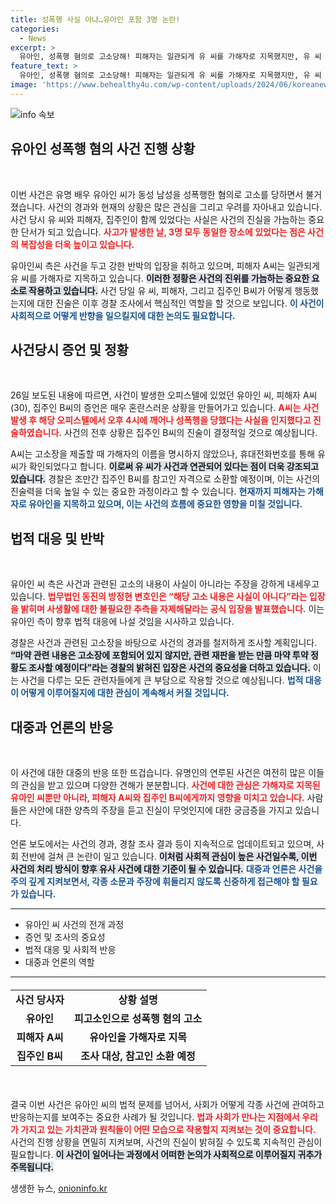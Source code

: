 ```yaml
---
title: 성폭행 사실 아냐…유아인 포함 3명 논란!
categories:
  - News
excerpt: >
  유아인, 성폭행 혐의로 고소당해! 피해자는 일관되게 유 씨를 가해자로 지목했지만, 유 씨 측은 사실이 아니라고 강력 반박. 사건의 진실은 무엇일까? 경찰 조사 중!
feature_text: >
  유아인, 성폭행 혐의로 고소당해! 피해자는 일관되게 유 씨를 가해자로 지목했지만, 유 씨 측은 사실이 아니라고 강력 반박. 사건의 진실은 무엇일까? 경찰 조사 중!
image: 'https://www.behealthy4u.com/wp-content/uploads/2024/06/koreanews.jpg'
---
```


<p><img src="https://www.behealthy4u.com/wp-content/uploads/2024/06/koreanews.jpg" alt="info 속보" /></p>

<h2 data-ke-size="size26">유아인 성폭행 혐의 사건 진행 상황</h2>

<p data-ke-size="size16">&nbsp;</p>

<p>이번 사건은 유명 배우 유아인 씨가 동성 남성을 성폭행한 혐의로 고소를 당하면서 불거졌습니다. 사건의 경과와 현재의 상황은 많은 관심을 그리고 우려를 자아내고 있습니다. 사건 당시 유 씨와 피해자, 집주인이 함께 있었다는 사실은 사건의 진실을 가늠하는 중요한 단서가 되고 있습니다. <b><span style="color: #ee2323;">사고가 발생한 날, 3명 모두 동일한 장소에 있었다는 점은 사건의 복잡성을 더욱 높이고 있습니다.</span></b> </p>

<p>유아인씨 측은 사건을 두고 강한 반박의 입장을 취하고 있으며, 피해자 A씨는 일관되게 유 씨를 가해자로 지목하고 있습니다. <b><span style="background-color: #21538527;">이러한 정황은 사건의 진위를 가늠하는 중요한 요소로 작용하고 있습니다.</span></b> 사건 당일 유 씨, 피해자, 그리고 집주인 B씨가 어떻게 행동했는지에 대한 진술은 이후 경찰 조사에서 핵심적인 역할을 할 것으로 보입니다. <b><span style="color: #1a5490;">이 사건이 사회적으로 어떻게 반향을 일으킬지에 대한 논의도 필요합니다.</span></b></p>

<h2 data-ke-size="size26">사건당시 증언 및 정황</h2>

<p data-ke-size="size16">&nbsp;</p>

<p>26일 보도된 내용에 따르면, 사건이 발생한 오피스텔에 있었던 유아인 씨, 피해자 A씨(30), 집주인 B씨의 증언은 매우 혼란스러운 상황을 만들어가고 있습니다. <b><span style="color: #ee2323;">A씨는 사건 발생 후 해당 오피스텔에서 오후 4시에 깨어나 성폭행을 당했다는 사실을 인지했다고 진술하였습니다.</span></b> 사건의 전후 상황은 집주인 B씨의 진술이 결정적일 것으로 예상됩니다. </p>

<p>A씨는 고소장을 제출할 때 가해자의 이름을 명시하지 않았으나, 휴대전화번호를 통해 유 씨가 확인되었다고 합니다. <b><span style="background-color: #21538527;">이로써 유 씨가 사건과 연관되어 있다는 점이 더욱 강조되고 있습니다.</span></b> 경찰은 조만간 집주인 B씨를 참고인 자격으로 소환할 예정이며, 이는 사건의 진술력을 더욱 높일 수 있는 중요한 과정이라고 할 수 있습니다. <b><span style="color: #1a5490;">현재까지 피해자는 가해자로 유아인을 지목하고 있으며, 이는 사건의 흐름에 중요한 영향을 미칠 것입니다.</span></b></p>

<h2 data-ke-size="size26">법적 대응 및 반박</h2>

<p data-ke-size="size16">&nbsp;</p>

<p>유아인 씨 측은 사건과 관련된 고소의 내용이 사실이 아니라는 주장을 강하게 내세우고 있습니다. <b><span style="color: #ee2323;">법무법인 동진의 방정현 변호인은 “해당 고소 내용은 사실이 아니다”라는 입장을 밝히며 사생활에 대한 불필요한 추측을 자제해달라는 공식 입장을 발표했습니다.</span></b> 이는 유아인 측이 향후 법적 대응에 나설 것임을 시사하고 있습니다.</p>

<p>경찰은 사건과 관련된 고소장을 바탕으로 사건의 경과를 철저하게 조사할 계획입니다. <b><span style="background-color: #21538527;">“마약 관련 내용은 고소장에 포함되어 있지 않지만, 관련 재판을 받는 만큼 마약 투약 정황도 조사할 예정이다”라는 경찰의 밝혀진 입장은 사건의 중요성을 더하고 있습니다.</span></b> 이는 사건을 다루는 모든 관련자들에게 큰 부담으로 작용할 것으로 예상됩니다. <b><span style="color: #1a5490;">법적 대응이 어떻게 이루어질지에 대한 관심이 계속해서 커질 것입니다.</span></b></p>

<h2 data-ke-size="size26">대중과 언론의 반응</h2>

<p data-ke-size="size16">&nbsp;</p>

<p>이 사건에 대한 대중의 반응 또한 뜨겁습니다. 유명인의 연루된 사건은 여전히 많은 이들의 관심을 받고 있으며 다양한 견해가 분분합니다. <b><span style="color: #ee2323;">사건에 대한 관심은 가해자로 지목된 유아인 씨뿐만 아니라, 피해자 A씨와 집주인 B씨에게까지 영향을 미치고 있습니다.</span></b> 사람들은 사안에 대한 양측의 주장을 듣고 진실이 무엇인지에 대한 궁금증을 가지고 있습니다.</p>

<p>언론 보도에서는 사건의 경과, 경찰 조사 결과 등이 지속적으로 업데이트되고 있으며, 사회 전반에 걸쳐 큰 논란이 일고 있습니다. <b><span style="background-color: #21538527;">이처럼 사회적 관심이 높은 사건일수록, 이번 사건의 처리 방식이 향후 유사 사건에 대한 기준이 될 수 있습니다.</span></b> <b><span style="color: #1a5490;">대중과 언론은 사건을 주의 깊게 지켜보면서, 각종 소문과 주장에 휘둘리지 않도록 신중하게 접근해야 할 필요가 있습니다.</span></b></p>

<hr>

<ul>
    <li>유아인 씨 사건의 전개 과정</li>
    <li>증언 및 조사의 중요성</li>
    <li>법적 대응 및 사회적 반응</li>
    <li>대중과 언론의 역할</li>
</ul>

<hr>

<table style="width: 100%; border-collapse: collapse; margin: 20px 0;">
    <tr>
        <td style="text-align: center; height: 17px;"><b>사건 당사자</b></td>
        <td style="text-align: center; height: 17px;"><b>상황 설명</b></td>
    </tr>
    <tr>
        <td style="text-align: center; height: 17px;"><b>유아인</b></td>
        <td style="text-align: center; height: 17px;"><b>피고소인으로 성폭행 혐의 고소</b></td>
    </tr>
    <tr>
        <td style="text-align: center; height: 17px;"><b>피해자 A씨</b></td>
        <td style="text-align: center; height: 17px;"><b>유아인을 가해자로 지목</b></td>
    </tr>
    <tr>
        <td style="text-align: center; height: 17px;"><b>집주인 B씨</b></td>
        <td style="text-align: center; height: 17px;"><b>조사 대상, 참고인 소환 예정</b></td>
    </tr>
</table>

<p data-ke-size="size16">&nbsp;</p>

<p>결국 이번 사건은 유아인 씨의 법적 문제를 넘어서, 사회가 어떻게 각종 사건에 관여하고 반응하는지를 보여주는 중요한 사례가 될 것입니다. <b><span style="color: #ee2323;">법과 사회가 만나는 지점에서 우리가 가지고 있는 가치관과 원칙들이 어떤 모습으로 작용할지 지켜보는 것이 중요합니다.</span></b> 사건의 진행 상황을 면밀히 지켜보며, 사건의 진실이 밝혀질 수 있도록 지속적인 관심이 필요합니다. <b><span style="background-color: #21538527;">이 사건이 일어나는 과정에서 어떠한 논의가 사회적으로 이루어질지 귀추가 주목됩니다.</span></b></p>
생생한 뉴스, <a href="https://onioninfo.kr" rel="dofollow">onioninfo.kr</a>


